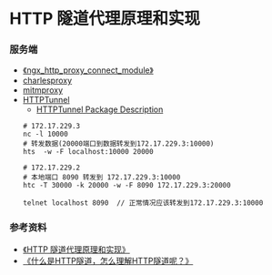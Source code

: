 # HTTP 隧道代理原理和实现

### 服务端
+ [《ngx_http_proxy_connect_module》](https://github.com/chobits/ngx_http_proxy_connect_module)
+ [charlesproxy](https://www.charlesproxy.com/)
+ [mitmproxy](https://mitmproxy.org/)
+ [HTTPTunnel](https://github.com/larsbrinkhoff/httptunnel)
    + [HTTPTunnel Package Description](https://tools.kali.org/maintaining-access/httptunnel)
    ```
    # 172.17.229.3
    nc -l 10000
    # 转发数据(20000端口到数据转发到172.17.229.3:10000)
    hts  -w -F localhost:10000 20000

    # 172.17.229.2
    # 本地端口 8090 转发到 172.17.229.3:10000
    htc -T 30000 -k 20000 -w -F 8090 172.17.229.3:20000
  
    telnet localhost 8090  // 正常情况应该转发到172.17.229.3:10000
    ```
### 参考资料
+ [《HTTP 隧道代理原理和实现》](https://cizixs.com/2017/03/22/http-tunnel-proxy-and-golang-implementation/)
+ [《什么是HTTP隧道，怎么理解HTTP隧道呢？》](https://www.zhihu.com/question/21955083)
